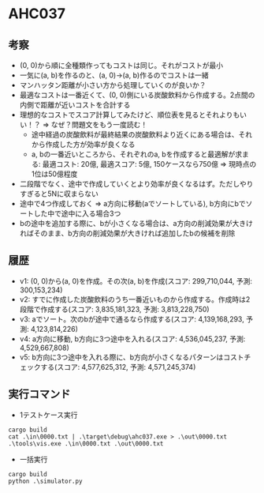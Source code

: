 # AHC037

## 考察

- (0, 0)から順に全種類作ってもコストは同じ。それがコストが最小
- 一気に(a, b)を作るのと、(a, 0)->(a, b)作るのでコストは一緒
- マンハッタン距離が小さい方から処理していくのが良いか？
- 最適なコストは一番近くて、(0, 0)側にいる炭酸飲料から作成する。2点間の内側で距離が近いコストを合計する
- 理想的なコストでスコア計算してみたけど、順位表を見るとそれよりもいい！？ => なぜ？問題文をもう一度読む！
  - 途中経過の炭酸飲料が最終結果の炭酸飲料より近くにある場合は、それから作成した方が効率が良くなる
  - a, bの一番近いところから、それぞれのa, bを作成すると最適解が求まる: 最適コスト: 20億, 最適スコア: 5億, 150ケースなら750億 => 現時点の1位は50億程度
- 二段階でなく、途中で作成していくとより効率が良くなるはず。ただしやりすぎると5Nに収まらない
- 途中で4つ作成しておく => a方向に移動(aでソートしている), b方向にbでソートした中で途中に入る場合3つ
- bの途中を追加する際に、bが小さくなる場合は、a方向の削減効果が大きければそのまま、b方向の削減効果が大きければ追加したbの候補を削除

## 履歴

- v1: (0, 0)から(a, 0)を作成。その次(a, b)を作成(スコア: 299,710,044, 予測: 300,153,234)
- v2: すでに作成した炭酸飲料のうち一番近いものから作成する。作成時は2段階で作成する(スコア: 3,835,181,323, 予測: 3,813,228,750)
- v3: aでソート。次のbが途中で通るなら作成する(スコア: 4,139,168,293, 予測: 4,123,814,226)
- v4: a方向に移動, b方向に3つ途中を入れる(スコア: 4,536,045,237, 予測: 4,529,667,808)
- v5: b方向に3つ途中を入れる際に、b方向が小さくなるパターンはコストチェックする(スコア: 4,577,625,312, 予測: 4,571,245,374)

## 実行コマンド

- 1テストケース実行

```
cargo build
cat .\in\0000.txt | .\target\debug\ahc037.exe > .\out\0000.txt
.\tools\vis.exe .\in\0000.txt .\out\0000.txt
```

- 一括実行

```
cargo build
python .\simulator.py
```
